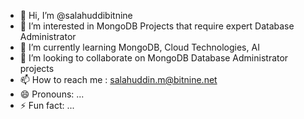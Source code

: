 - 👋 Hi, I’m @salahuddibitnine
- 👀 I’m interested in MongoDB Projects that require expert Database Administrator
- 🌱 I’m currently learning MongoDB, Cloud Technologies, AI
- 💞️ I’m looking to collaborate on MongoDB Database Administrator projects
- 📫 How to reach me : salahuddin.m@bitnine.net
- 😄 Pronouns: ...
- ⚡ Fun fact: ...

<!---
salahuddibitnine/salahuddibitnine is a ✨ special ✨ repository because its `README.md` (this file) appears on your GitHub profile.
You can click the Preview link to take a look at your changes.
--->
